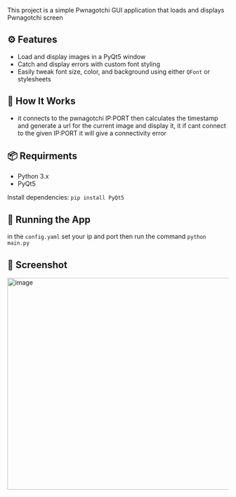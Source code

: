 This project is a simple Pwnagotchi GUI application that loads and displays Pwnagotchi screen

## ⚙️ Features
- Load and display images in a PyQt5 window
- Catch and display errors with custom font styling
- Easily tweak font size, color, and background using either `QFont` or stylesheets

## 🧠 How It Works
- it connects to the pwnagotchi IP:PORT then calculates the timestamp and generate a url for the current image and display it, it if cant connect to the given IP:PORT it will give a connectivity error

## 📦 Requirments
- Python 3.x
- PyQt5

Install dependencies:
`pip install PyQt5`

## 🚀 Running the App
in the `config.yaml` set your ip and port
then run the command `python main.py`

## 📸 Screenshot
<img width="722" height="482" alt="image" src="https://github.com/user-attachments/assets/aa628d03-26fe-44e3-b050-fd79005eacdb" />


